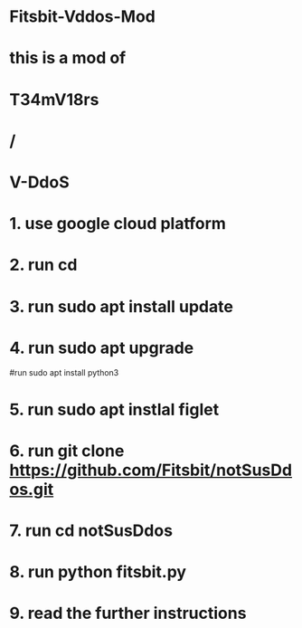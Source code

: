 # Fitsbit-Vddos-Mod

# this is a mod of 
 
 
# T34mV18rs
# /
# V-DdoS

# 1. use google cloud platform
# 2. run cd
# 3. run sudo apt install update
# 4. run sudo apt upgrade
#run sudo apt install python3
# 5. run sudo apt instlal figlet
# 6. run git clone https://github.com/Fitsbit/notSusDdos.git
# 7. run cd notSusDdos
# 8. run python fitsbit.py
# 9. read the further instructions
